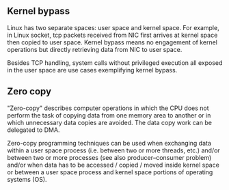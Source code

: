 ## Kernel bypass

Linux has two separate spaces: user space and kernel space. For example, in Linux socket, tcp packets received from NIC first arrives at kernel space then copied to user space. Kernel bypass means no engagement of kernel operations but directly retrieving data from NIC to user space. 

Besides TCP handling, system calls without privileged execution all exposed in the user space are use cases exemplifying kernel bypass.

## Zero copy

"Zero-copy" describes computer operations in which the CPU does not perform the task of copying data from one memory area to another or in which unnecessary data copies are avoided.
The data copy work can be delegated to DMA.

Zero-copy programming techniques can be used when exchanging data within a user space process (i.e. between two or more threads, etc.) and/or between two or more processes (see also producer–consumer problem) and/or when data has to be accessed / copied / moved inside kernel space or between a user space process and kernel space portions of operating systems (OS).